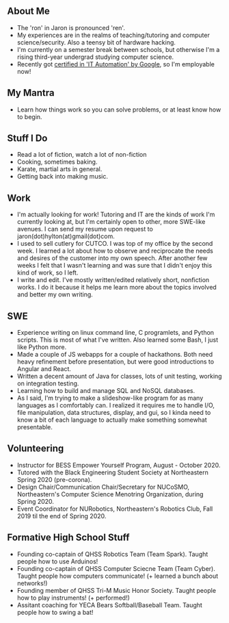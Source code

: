 ## About Me
- The 'ron' in Jaron is pronounced 'ren'.
- My experiences are in the realms of teaching/tutoring and computer science/security. Also a teensy bit of hardware hacking. 
- I'm currently on a semester break between schools, but otherwise I'm a rising third-year undergrad studying computer science.
- Recently got [certified in 'IT Automation' by Google](https://coursera.org/share/81eacf9aefc5d0b845c812ea09dbf7e3), so I'm employable now!

## My Mantra
- Learn how things work so you can solve problems, or at least know how to begin. 

## Stuff I Do
- Read a lot of fiction, watch a lot of non-fiction
- Cooking, sometimes baking.
- Karate, martial arts in general.
- Getting back into making music.

## Work
- I'm actually looking for work! Tutoring and IT are the kinds of work I'm currently looking at, but I'm certainly open to other, more SWE-like avenues. I can send my resume upon request to jaron(dot)hylton(at)gmail(dot)com. 
- I used to sell cutlery for CUTCO. I was top of my office by the second week. I learned a lot about how to observe and reciprocate the needs and desires of the customer into my own speech. After another few weeks I felt that I wasn't learning and was sure that I didn't enjoy this kind of work, so I left.
- I write and edit. I've mostly written/edited relatively short, nonfiction works. I do it because it helps me learn more about the topics involved and better my own writing.

## SWE
- Experience writing on linux command line, C programlets, and Python scripts. This is most of what I've written. Also learned some Bash, I just like Python more.
- Made a couple of JS webapps for a couple of hackathons. Both need heavy refinement before presentation, but were good introductions to Angular and React.
- Written a decent amount of Java for classes, lots of unit testing, working on integration testing.
- Learning how to build and manage SQL and NoSQL databases.
- As I said, I'm trying to make a slideshow-like program for as many languages as I comfortably can. I realized it requires me to handle I/O, file manipulation, data structures, display, and gui, so I kinda need to know a bit of each language to actually make something somewhat presentable.

## Volunteering
- Instructor for BESS Empower Yourself Program, August - October 2020.
- Tutored with the Black Engineering Student Society at Northeastern Spring 2020 (pre-corona). 
- Design Chair/Communication Chair/Secretary for NUCoSMO, Northeastern's Computer Science Menotring Organization, during Spring 2020.
- Event Coordinator for NURobotics, Northeastern's Robotics Club, Fall 2019 til the end of Spring 2020.

## Formative High School Stuff
- Founding co-captain of QHSS Robotics Team (Team Spark). Taught people how to use Arduinos!
- Founding co-captain of QHSS Computer Sciecne Team (Team Cyber). Taught people how computers communicate! (+ learned a bunch about networks!)
- Founding member of QHSS Tri-M Music Honor Society. Taught people how to play instruments! (+ performed!)
- Assitant coaching for YECA Bears Softball/Baseball Team. Taught people how to swing a bat!
<!---[Link](url) and ![Image](src)--->
